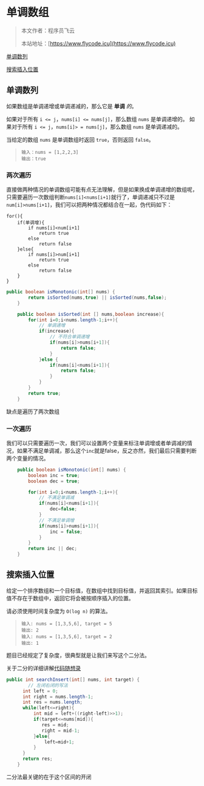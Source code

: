 # 单调数组
> 本文作者：程序员飞云
>
> 本站地址：[https://www.flycode.icu](https://www.flycode.icu)

[单调数列](https://leetcode.cn/problems/monotonic-array/description/)

[搜索插入位置](https://leetcode.cn/problems/search-insert-position/description/)



## 单调数列

如果数组是单调递增或单调递减的，那么它是 **单调** *的*。

如果对于所有 `i <= j`，`nums[i] <= nums[j]`，那么数组 `nums` 是单调递增的。 如果对于所有 `i <= j`，`nums[i]> = nums[j]`，那么数组 `nums` 是单调递减的。

当给定的数组 `nums` 是单调数组时返回 `true`，否则返回 `false`。

> ```
> 输入：nums = [1,2,2,3]
> 输出：true
> ```



### 两次遍历

直接做两种情况的单调数组可能有点无法理解，但是如果换成单调递增的数组呢，只需要遍历一次数组判断`nums[i]<nums[i+1]`就行了，单调递减只不过是`num[i]>nums[i+1]`，我们可以把两种情况都结合在一起，伪代码如下：

```
for(){
	if(单调增){
		if nums[i]<num[i+1]  
			return true
		else
			return false
	}else{
		if nums[i]>num[i+1]  
			return true
		else
			return false
	}
}
```

```java
public boolean isMonotonic(int[] nums) {
        return isSorted(nums,true) || isSorted(nums,false);
    }

    public boolean isSorted(int [] nums,boolean increase){
        for(int i=0;i<nums.length-1;i++){
            // 单调递增
            if(increase){
                // 不符合单调递增
                if(nums[i]>nums[i+1]){
                    return false;
                }
            }else {
                if(nums[i]<nums[i+1]){
                    return false;
                }
            }
        }
        return true;
    }
```

缺点是遍历了两次数组



### 一次遍历

我们可以只需要遍历一次，我们可以设置两个变量来标注单调增或者单调减的情况，如果不满足单调减，那么这个`inc`就是false，反之亦然，我们最后只需要判断两个变量的情况。

```java
    public boolean isMonotonic(int[] nums) {
        boolean inc = true;
        boolean dec = true;

        for(int i=0;i<nums.length-1;i++){
            // 不满足单调减
            if(nums[i]<nums[i+1]){
                dec=false;
            }
            // 不满足单调增
            if(nums[i]>nums[i+1]){
                inc = false;
            }
        }
        return inc || dec;
    }
```



## 搜索插入位置

给定一个排序数组和一个目标值，在数组中找到目标值，并返回其索引。如果目标值不存在于数组中，返回它将会被按顺序插入的位置。

请必须使用时间复杂度为 `O(log n)` 的算法。

> ```
> 输入: nums = [1,3,5,6], target = 5
> 输出: 2
> 输入: nums = [1,3,5,6], target = 2
> 输出: 1
> ```

题目已经规定了复杂度，很典型就是让我们来写这个二分法。

关于二分的详细讲解[代码随想录](https://www.bilibili.com/video/BV1fA4y1o715/?vd_source=55b76e8cedb662a6ef106a57375e7ac3da)

```java
public int searchInsert(int[] nums, int target) {
        // 左闭右闭的写法
      int left = 0;
      int right = nums.length-1;
      int res = nums.length;
      while(left<=right){
          int mid = left+((right-left)>>1);
          if(target<=nums[mid]){
             res = mid;
             right = mid-1;
          }else{
              left=mid+1;
          }
      }
      return res;
    }
```

二分法最关键的在于这个区间的开闭
